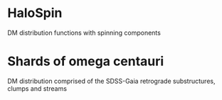 # HaloSpin 
DM distribution functions with spinning components

# Shards of omega centauri
DM distribution comprised of the SDSS-Gaia retrograde substructures, clumps and streams

